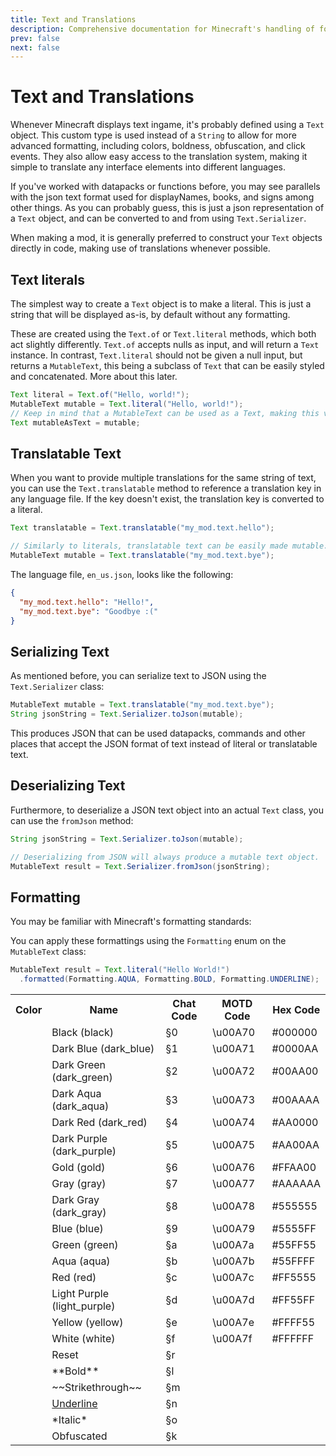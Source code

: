 ```yaml
---
title: Text and Translations
description: Comprehensive documentation for Minecraft's handling of formatted text and translations.
prev: false
next: false
---
```


<script setup>
import ColorSwatch from '../components/ColorSwatch.vue';
</script>

# Text and Translations

Whenever Minecraft displays text ingame, it's probably defined using a `Text` object.
This custom type is used instead of a `String` to allow for more advanced formatting,
including colors, boldness, obfuscation, and click events. They also allow easy access
to the translation system, making it simple to translate any interface elements into
different languages.

If you've worked with datapacks or functions before, you may see parallels with the
json text format used for displayNames, books, and signs among other things. As you
can probably guess, this is just a json representation of a `Text` object, and can be
converted to and from using `Text.Serializer`.

When making a mod, it is generally preferred to construct your `Text` objects directly
in code, making use of translations whenever possible.

## Text literals

The simplest way to create a `Text` object is to make a literal. This is just a string
that will be displayed as-is, by default without any formatting.

These are created using the `Text.of` or `Text.literal` methods, which both act slightly
differently. `Text.of` accepts nulls as input, and will return a `Text` instance. In
contrast, `Text.literal` should not be given a null input, but returns a `MutableText`,
this being a subclass of `Text` that can be easily styled and concatenated. More about
this later.

```java
Text literal = Text.of("Hello, world!");
MutableText mutable = Text.literal("Hello, world!");
// Keep in mind that a MutableText can be used as a Text, making this valid:
Text mutableAsText = mutable;
```

## Translatable Text

When you want to provide multiple translations for the same string of text, you can use the `Text.translatable` method to reference a translation key in any language file. If the key doesn't exist, the translation key is converted to a literal.

```java
Text translatable = Text.translatable("my_mod.text.hello");

// Similarly to literals, translatable text can be easily made mutable.
MutableText mutable = Text.translatable("my_mod.text.bye");
```

The language file, `en_us.json`, looks like the following:

```json
{
  "my_mod.text.hello": "Hello!",
  "my_mod.text.bye": "Goodbye :("
}
```

## Serializing Text

As mentioned before, you can serialize text to JSON using the `Text.Serializer` class:

```java
MutableText mutable = Text.translatable("my_mod.text.bye");
String jsonString = Text.Serializer.toJson(mutable);
```

This produces JSON that can be used datapacks, commands and other places that accept the JSON format of text instead of literal or translatable text.

## Deserializing Text

Furthermore, to deserialize a JSON text object into an actual `Text` class, you can use the `fromJson` method:

```java
String jsonString = Text.Serializer.toJson(mutable);

// Deserializing from JSON will always produce a mutable text object.
MutableText result = Text.Serializer.fromJson(jsonString);
```

## Formatting

You may be familiar with Minecraft's formatting standards:

You can apply these formattings using the `Formatting` enum on the `MutableText` class:

```java
MutableText result = Text.literal("Hello World!")
  .formatted(Formatting.AQUA, Formatting.BOLD, Formatting.UNDERLINE);
```


<table>
    <tr><th>Color</th><th>Name</th><th>Chat Code</th><th>MOTD Code</th><th>Hex Code</th></tr>
    <tr><td><ColorSwatch color="#000000" /></td><td>Black (black)</td><td>§0</td><td>\u00A70</td><td>#000000</td></tr>
    <tr><td><ColorSwatch color="#0000AA" /></td><td>Dark Blue (dark_blue)</td><td>§1</td><td>\u00A71</td><td>#0000AA</td></tr>
    <tr><td><ColorSwatch color="#00AA00" /></td><td>Dark Green (dark_green)</td><td>§2</td><td>\u00A72</td><td>#00AA00</td></tr>
    <tr><td><ColorSwatch color="#00AAAA" /></td><td>Dark Aqua (dark_aqua)</td><td>§3</td><td>\u00A73</td><td>#00AAAA</td></tr>
    <tr><td><ColorSwatch color="#AA0000" /></td><td>Dark Red (dark_red)</td><td>§4</td><td>\u00A74</td><td>#AA0000</td></tr>
    <tr><td><ColorSwatch color="#AA00AA" /></td><td>Dark Purple (dark_purple)</td><td>§5</td><td>\u00A75</td><td>#AA00AA</td></tr>
    <tr><td><ColorSwatch color="#FFAA00" /></td><td>Gold (gold)</td><td>§6</td><td>\u00A76</td><td>#FFAA00</td></tr>
    <tr><td><ColorSwatch color="#AAAAAA"/></td><td>Gray (gray)</td><td>§7</td><td>\u00A77</td><td>#AAAAAA</td></tr>
    <tr><td><ColorSwatch color="#555555" /></td><td>Dark Gray (dark_gray)</td><td>§8</td><td>\u00A78</td><td>#555555</td></tr>
    <tr><td><ColorSwatch color="#5555FF" /></td><td>Blue (blue)</td><td>§9</td><td>\u00A79</td><td>#5555FF</td></tr>
    <tr><td><ColorSwatch color="#55FF55" /></td><td>Green (green)</td><td>§a</td><td>\u00A7a</td><td>#55FF55</td></tr>
    <tr><td><ColorSwatch color="#55FFFF" /></td><td>Aqua (aqua)</td><td>§b</td><td>\u00A7b</td><td>#55FFFF</td></tr>
    <tr><td><ColorSwatch color="#FF5555" /></td><td>Red (red)</td><td>§c</td><td>\u00A7c</td><td>#FF5555</td></tr>
    <tr><td><ColorSwatch color="#FF55FF" /></td><td>Light Purple (light_purple)</td><td>§d</td><td>\u00A7d</td><td>#FF55FF</td></tr>
    <tr><td><ColorSwatch color="#FFFF55" /></td><td>Yellow (yellow)</td><td>§e</td><td>\u00A7e</td><td>#FFFF55</td></tr>
    <tr><td><ColorSwatch color="#FFFFFF" /></td><td>White (white)</td><td>§f</td><td>\u00A7f</td><td>#FFFFFF</td></tr>
    <tr><td></td><td>Reset</td><td>§r</td><td></td><td></td></tr>
    <tr><td></td><td>**Bold**</td><td>§l</td><td></td><td></td></tr>
    <tr><td></td><td>~~Strikethrough~~</td><td>§m</td><td></td><td></td></tr>
    <tr><td></td><td><u>Underline</u></td><td>§n</td><td></td><td></td></tr>
    <tr><td></td><td>*Italic*</td><td>§o</td><td></td><td></td></tr>
    <tr><td></td><td>Obfuscated</td><td>§k</td><td></td><td></td></tr>
</table>